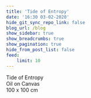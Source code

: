 ```yaml
---
title: 'Tide of Entropy'
date: '16:30 03-02-2020'
hide_git_sync_repo_link: false
blog_url: /blog
show_sidebar: true
show_breadcrumbs: true
show_pagination: true
hide_from_post_list: false
feed:
    limit: 10
---
```


Tide of Entropy  
Oil on Canvas  
100 x 100 cm